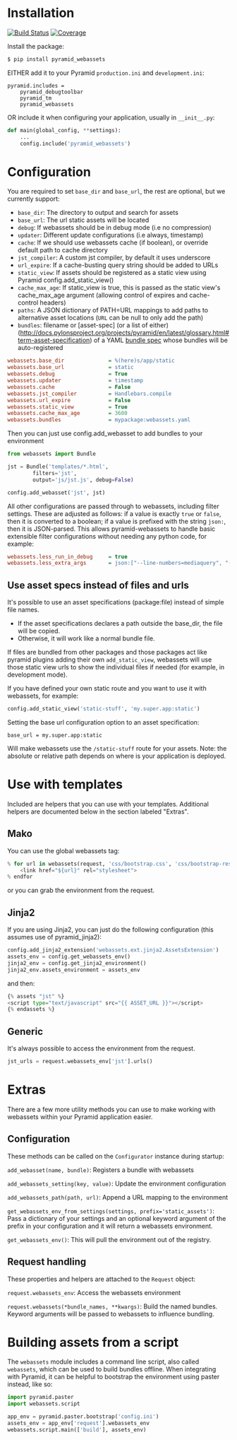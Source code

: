 Installation
===================

[![Build Status](https://travis-ci.org/sontek/pyramid_webassets.svg?branch=master)](https://travis-ci.org/sontek/pyramid_webassets)
[![Coverage](https://img.shields.io/coveralls/sontek/pyramid_webassets.svg)](https://coveralls.io/r/sontek/pyramid_webassets)

Install the package:

``` bash
$ pip install pyramid_webassets
```

EITHER add it to your Pyramid `production.ini` and `development.ini`:

```
pyramid.includes =
    pyramid_debugtoolbar
    pyramid_tm
    pyramid_webassets
```

OR include it when configuring your application, usually in `__init__.py`:

``` python
def main(global_config, **settings):
    ...
    config.include('pyramid_webassets')
```

Configuration
====================
You are required to set ``base_dir`` and ``base_url``, the rest are optional,
but we currently support:

 * ``base_dir``: The directory to output and search for assets
 * ``base_url``: The url static assets will be located
 * ``debug``: If webassets should be in debug mode (i.e no compression)
 * ``updater``: Different update configurations (i.e always, timestamp)
 * ``cache``: If we should use webassets cache (if boolean), or override default path to cache directory
 * ``jst_compiler``: A custom jst compiler, by default it uses underscore
 * ``url_expire``: If a cache-busting query string should be added to URLs
 * ``static_view``: If assets should be registered as a static view using Pyramid config.add_static_view()
 * ``cache_max_age``: If static_view is true, this is passed as the static view's cache_max_age argument (allowing control of expires and cache-control headers)
 * ``paths``: A JSON dictionary of PATH=URL mappings to add paths to alternative asset locations (`URL` can be null to only add the path)
 * ``bundles``: filename or [asset-spec] (or a list of either) (http://docs.pylonsproject.org/projects/pyramid/en/latest/glossary.html#term-asset-specification) of a YAML [bundle spec](http://webassets.readthedocs.org/en/latest/loaders.html?highlight=loader#webassets.loaders.YAMLLoader) whose bundles will be auto-registered

``` ini
webassets.base_dir              = %(here)s/app/static
webassets.base_url              = static
webassets.debug                 = True
webassets.updater               = timestamp
webassets.cache                 = False
webassets.jst_compiler          = Handlebars.compile
webassets.url_expire            = False
webassets.static_view           = True
webassets.cache_max_age         = 3600
webassets.bundles               = mypackage:webassets.yaml
```

Then you can just use config.add_webasset to add bundles to your environment

``` python
from webassets import Bundle

jst = Bundle('templates/*.html',
        filters='jst',
        output='js/jst.js', debug=False)

config.add_webasset('jst', jst)
```

All other configurations are passed through to webassets, including
filter settings. These are adjusted as follows: if a value is exactly
``true`` or ``false``, then it is converted to a boolean; if a value
is prefixed with the string ``json:``, then it is JSON-parsed. This
allows pyramid-webassets to handle basic extensible filter
configurations without needing any python code, for example:

``` ini
webassets.less_run_in_debug     = true
webassets.less_extra_args       = json:["--line-numbers=mediaquery", "-O2"]
```

Use asset specs instead of files and urls
----------------------------------------------
It's possible to use an asset specifications (package:file) instead of simple file names.

- If the asset specifications declares a path outside the base_dir, the file will be copied.
- Otherwise, it will work like a normal bundle file.

If files are bundled from other packages and those packages act like pyramid
plugins adding their own ``add_static_view``, webassets will use those static
view urls to show the individual files if needed (for example, in development mode).

If you have defined your own static route and you want to use it with webassets,
for example:

``` python
config.add_static_view('static-stuff', 'my.super.app:static')
```

Setting the base url configuration option to an asset specification:

```
base_url = my.super.app:static
```

Will make webassets use the ``/static-stuff`` route for your assets. Note:
the absolute or relative path depends on where is your application is deployed.

Use with templates
========================
Included are helpers that you can use with your templates. Additional helpers
are documented below in the section labeled "Extras".

Mako
-----

You can use the global webassets tag:
``` python
% for url in webassets(request, 'css/bootstrap.css', 'css/bootstrap-responsive.css', output='css/generated.css', filters='cssmin'):
    <link href="${url}" rel="stylesheet">
% endfor
```

or you can grab the environment from the request.

Jinja2
-------
If you are using Jinja2, you can just do the following configuration (this assumes use of pyramid_jinja2):

``` python
config.add_jinja2_extension('webassets.ext.jinja2.AssetsExtension')
assets_env = config.get_webassets_env()
jinja2_env = config.get_jinja2_environment()
jinja2_env.assets_environment = assets_env
```
and then:

``` python
{% assets "jst" %}
<script type="text/javascript" src="{{ ASSET_URL }}"></script>
{% endassets %}
```

Generic
--------
It's always possible to access the environment from the request.

```python
jst_urls = request.webassets_env['jst'].urls()
```

Extras
====================

There are a few more utility methods you can use to make working with webassets
within your Pyramid application easier.

Configuration
---------------
These methods can be called on the `Configurator` instance during startup:

``add_webasset(name, bundle)``: Registers a bundle with webassets

``add_webassets_setting(key, value)``: Update the environment configuration

``add_webassets_path(path, url)``: Append a URL mapping to the environment

``get_webassets_env_from_settings(settings, prefix='static_assets')``: Pass a
dictionary of your settings and an optional keyword argument of the prefix in
your configuration and it will return a webassets environment.

``get_webassets_env()``: This will pull the environment out of the registry.

Request handling
------------------
These properties and helpers are attached to the `Request` object:

``request.webassets_env``: Access the webassets environment

``request.webassets(*bundle_names, **kwargs)``: Build the named bundles.
Keyword arguments will be passed to webassets to influence bundling.

Building assets from a script
=======================================
The `webassets` module includes a command line script, also called `webassets`,
which can be used to build bundles offline. When integrating with Pyramid, it
can be helpful to bootstrap the environment using paster instead, like so:

``` python
import pyramid.paster
import webassets.script

app_env = pyramid.paster.bootstrap('config.ini')
assets_env = app_env['request'].webassets_env
webassets.script.main(['build'], assets_env)
```
